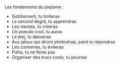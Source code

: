 Les fondements du jeejisme : 

- Subtilement, tu trolleras
- Le second degré, tu apprendras
- Les memes, tu créeras 
- Un pseudo cool, tu auras 
- Le jeej, tu danseras
- Aux jaloux qui diront photoshop, paint tu répondras
- Les conneries, tu éviteras
- Fisha, tu ne feras pas
- Organiser des trucs cools, tu pourras
